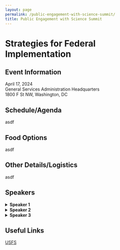 ```yaml
---
layout: page
permalink: /public-engagement-with-science-summit/
title: Public Engagement with Science Summit
---
```

# Strategies for Federal Implementation

## Event Information
April 17, 2024<br>
General Services Administration Headquarters<br>
1800 F St NW, Washington, DC

## Schedule/Agenda
asdf

## Food Options
asdf

## Other Details/Logistics
asdf

## Speakers
<details>
  <summary><b>Speaker 1</b></summary>
  <p>Here is their bio.</p>
</details>

<details>
  <summary><b>Speaker 2</b></summary>
  <p>Here is their bio.</p>
</details>

<details>
  <summary><b>Speaker 3</b></summary>
  <p>Here is their bio.</p>
</details>


## Useful Links

[USFS](https://www.citizenscience.gov/catalog/usfs)


